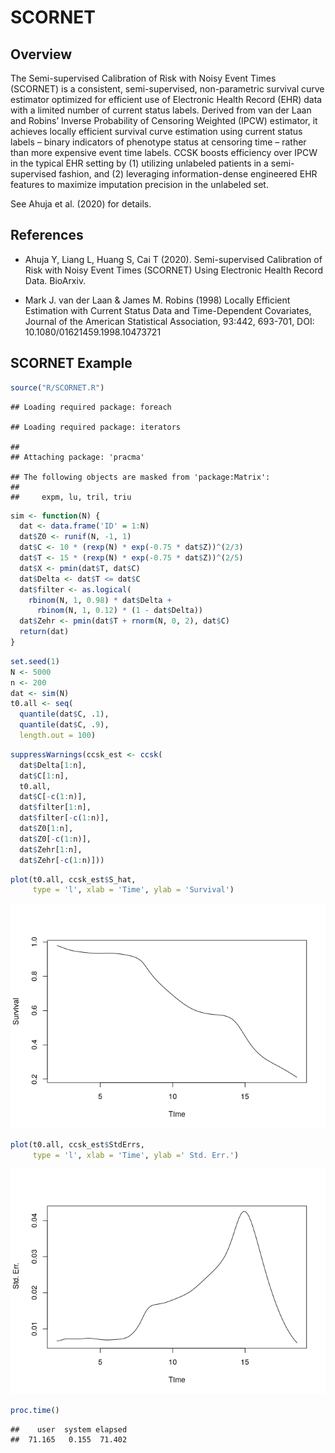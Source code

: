 SCORNET
================

## Overview

The Semi-supervised Calibration of Risk with Noisy Event Times (SCORNET)
is a consistent, semi-supervised, non-parametric survival curve
estimator optimized for efficient use of Electronic Health Record (EHR)
data with a limited number of current status labels. Derived from van
der Laan and Robins’ Inverse Probability of Censoring Weighted (IPCW)
estimator, it achieves locally efficient survival curve estimation using
current status labels – binary indicators of phenotype status at
censoring time – rather than more expensive event time labels. CCSK
boosts efficiency over IPCW in the typical EHR setting by (1) utilizing
unlabeled patients in a semi-supervised fashion, and (2) leveraging
information-dense engineered EHR features to maximize imputation
precision in the unlabeled set.

See Ahuja et al. (2020) for details.

## References

  - Ahuja Y, Liang L, Huang S, Cai T (2020). Semi-supervised Calibration
    of Risk with Noisy Event Times (SCORNET) Using Electronic Health
    Record Data. BioArxiv.

  - Mark J. van der Laan & James M. Robins (1998) Locally Efficient
    Estimation with Current Status Data and Time-Dependent Covariates,
    Journal of the American Statistical Association, 93:442, 693-701,
    DOI: 10.1080/01621459.1998.10473721

## SCORNET Example

``` r
source("R/SCORNET.R")
```

    ## Loading required package: foreach

    ## Loading required package: iterators

    ## 
    ## Attaching package: 'pracma'

    ## The following objects are masked from 'package:Matrix':
    ## 
    ##     expm, lu, tril, triu

``` r
sim <- function(N) {
  dat <- data.frame('ID' = 1:N)
  dat$Z0 <- runif(N, -1, 1)
  dat$C <- 10 * (rexp(N) * exp(-0.75 * dat$Z))^(2/3)
  dat$T <- 15 * (rexp(N) * exp(-0.75 * dat$Z))^(2/5)
  dat$X <- pmin(dat$T, dat$C)
  dat$Delta <- dat$T <= dat$C
  dat$filter <- as.logical(
    rbinom(N, 1, 0.98) * dat$Delta + 
      rbinom(N, 1, 0.12) * (1 - dat$Delta))
  dat$Zehr <- pmin(dat$T + rnorm(N, 0, 2), dat$C)
  return(dat)
}
```

``` r
set.seed(1)
N <- 5000
n <- 200
dat <- sim(N)
t0.all <- seq(
  quantile(dat$C, .1),
  quantile(dat$C, .9),
  length.out = 100)
```

``` r
suppressWarnings(ccsk_est <- ccsk(
  dat$Delta[1:n],
  dat$C[1:n],
  t0.all,
  dat$C[-c(1:n)],
  dat$filter[1:n],
  dat$filter[-c(1:n)],
  dat$Z0[1:n],
  dat$Z0[-c(1:n)],
  dat$Zehr[1:n],
  dat$Zehr[-c(1:n)]))
```

``` r
plot(t0.all, ccsk_est$S_hat, 
     type = 'l', xlab = 'Time', ylab = 'Survival')
```

![](README_files/figure-gfm/unnamed-chunk-5-1.png)<!-- -->

``` r
plot(t0.all, ccsk_est$StdErrs, 
     type = 'l', xlab = 'Time', ylab =' Std. Err.')
```

![](README_files/figure-gfm/unnamed-chunk-5-2.png)<!-- -->

``` r
proc.time()
```

    ##    user  system elapsed 
    ##  71.165   0.155  71.402

